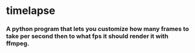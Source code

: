 # timelapse

### A python program that lets you customize how many frames to take per second then to what fps it should render it with ffmpeg.
